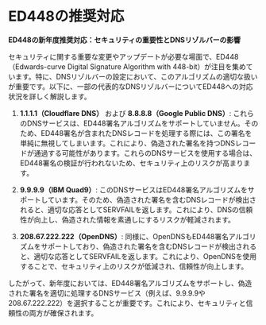# ED448の推奨対応

**ED448の新年度推奨対応：セキュリティの重要性とDNSリゾルバーの影響**

セキュリティに関する重要な変更やアップデートが必要な場面で、ED448（Edwards-curve Digital Signature Algorithm with 448-bit）が注目を集めています。特に、DNSリゾルバーの設定において、このアルゴリズムの適切な扱いが重要です。以下に、一部の代表的なDNSリゾルバーについてED448への対応状況を詳しく解説します。

1. **1.1.1.1（Cloudflare DNS）** および **8.8.8.8（Google Public DNS）**: これらのDNSサービスは、ED448署名アルゴリズムをサポートしていません。そのため、ED448署名が含まれたDNSレコードを処理する際には、この署名を単純に無視してしまいます。これにより、偽造された署名を持つDNSレコードが通過する可能性があります。これらのDNSサービスを使用する場合は、ED448署名の検証が行われないため、セキュリティ上のリスクが高まります。

2. **9.9.9.9（IBM Quad9）**: このDNSサービスはED448署名アルゴリズムをサポートしています。そのため、偽造された署名を含むDNSレコードが検出されると、適切な応答としてSERVFAILを返します。これにより、DNSの信頼性が向上し、偽造された情報を素通しにするリスクが軽減されます。

3. **208.67.222.222（OpenDNS）**: 同様に、OpenDNSもED448署名アルゴリズムをサポートしており、偽造された署名を含むDNSレコードが検出されると、適切な応答としてSERVFAILを返します。これにより、OpenDNSを使用することで、セキュリティ上のリスクが低減され、信頼性が向上します。

したがって、新年度においては、ED448署名アルゴリズムをサポートし、偽造された署名を適切に処理するDNSサービス（例えば、9.9.9.9や208.67.222.222）を選択することが重要です。これにより、セキュリティと信頼性の両方が確保されます。